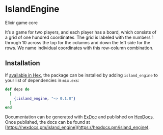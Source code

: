 # IslandEngine

Elixir game core

It’s a game for two players, and each player has a board, which consists of a grid of one hundred coordinates. The grid is labeled with the numbers 1 through 10 across the top for the columns and down the left side for the rows. We name individual coordinates with this row-column combination.

## Installation

If [available in Hex](https://hex.pm/docs/publish), the package can be installed
by adding `island_engine` to your list of dependencies in `mix.exs`:

```elixir
def deps do
  [
    {:island_engine, "~> 0.1.0"}
  ]
end
```

Documentation can be generated with [ExDoc](https://github.com/elixir-lang/ex_doc)
and published on [HexDocs](https://hexdocs.pm). Once published, the docs can
be found at [https://hexdocs.pm/island_engine](https://hexdocs.pm/island_engine).

